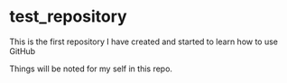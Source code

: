 # test_repository
This is the first repository I have created and started to learn  how to use GitHub

Things will be noted for my self in this repo.
